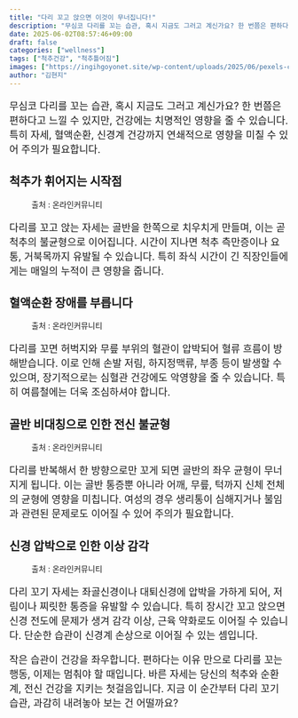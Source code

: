 ```yaml
---
title: "다리 꼬고 앉으면 이것이 무너집니다!"
description: "무심코 다리를 꼬는 습관, 혹시 지금도 그러고 계신가요? 한 번쯤은 편하다고 느낄 수 있지만, 건강에는 치명적인 영향을 줄 수 있습니다. 특히 자세, 혈액순환, 신경계 건강까지 연쇄적으로 영향을 미칠 수 있어 주의가 필요합니다."
date: 2025-06-02T08:57:46+09:00
draft: false
categories: ["wellness"]
tags: ["척추건강", "척추틀어짐"]
images: ["https://ingihgoyonet.site/wp-content/uploads/2025/06/pexels-cottonbro-5723877-1024x683.jpg", "https://ingihgoyonet.site/wp-content/uploads/2025/06/pexels-karolina-grabowska-5207017-1024x683.jpg", "https://ingihgoyonet.site/wp-content/uploads/2025/06/pexels-magda-ehlers-pexels-27376660-1024x591.jpg", "https://ingihgoyonet.site/wp-content/uploads/2025/06/pexels-towfiqu-barbhuiya-3440682-12460181-1024x684.jpg"]
author: "김현지"
---
```


<p style="font-size:18px">무심코 다리를 꼬는 습관, 혹시 지금도 그러고 계신가요? 한 번쯤은 편하다고 느낄 수 있지만, 건강에는 치명적인 영향을 줄 수 있습니다. 특히 자세, 혈액순환, 신경계 건강까지 연쇄적으로 영향을 미칠 수 있어 주의가 필요합니다.</p> <h2 >척추가 휘어지는 시작점</h2> <figure ><img src="https://ingihgoyonet.site/wp-content/uploads/2025/06/pexels-cottonbro-5723877-1024x683.jpg" alt="" style="aspect-ratio:16/9;object-fit:cover"/><figcaption >출처 : 온라인커뮤니티</figcaption></figure> <p style="font-size:18px">다리를 꼬고 앉는 자세는 골반을 한쪽으로 치우치게 만들며, 이는 곧 척추의 불균형으로 이어집니다. 시간이 지나면 척추 측만증이나 요통, 거북목까지 유발될 수 있습니다. 특히 좌식 시간이 긴 직장인들에게는 매일의 누적이 큰 영향을 줍니다.</p> <h2 >혈액순환 장애를 부릅니다</h2> <figure ><img src="https://ingihgoyonet.site/wp-content/uploads/2025/06/pexels-karolina-grabowska-5207017-1024x683.jpg" alt="" style="aspect-ratio:16/9;object-fit:cover"/><figcaption >출처 : 온라인커뮤니티</figcaption></figure> <p style="font-size:18px">다리를 꼬면 허벅지와 무릎 부위의 혈관이 압박되어 혈류 흐름이 방해받습니다. 이로 인해 손발 저림, 하지정맥류, 부종 등이 발생할 수 있으며, 장기적으로는 심혈관 건강에도 악영향을 줄 수 있습니다. 특히 여름철에는 더욱 조심하셔야 합니다.</p> <h2 >골반 비대칭으로 인한 전신 불균형</h2> <figure ><img src="https://ingihgoyonet.site/wp-content/uploads/2025/06/pexels-magda-ehlers-pexels-27376660-1024x591.jpg" alt="" style="aspect-ratio:16/9;object-fit:cover"/><figcaption >출처 : 온라인커뮤니티</figcaption></figure> <p style="font-size:18px">다리를 반복해서 한 방향으로만 꼬게 되면 골반의 좌우 균형이 무너지게 됩니다. 이는 골반 통증뿐 아니라 어깨, 무릎, 턱까지 신체 전체의 균형에 영향을 미칩니다. 여성의 경우 생리통이 심해지거나 불임과 관련된 문제로도 이어질 수 있어 주의가 필요합니다.</p> <h2 >신경 압박으로 인한 이상 감각</h2> <figure ><img src="https://ingihgoyonet.site/wp-content/uploads/2025/06/pexels-towfiqu-barbhuiya-3440682-12460181-1024x684.jpg" alt="" style="aspect-ratio:16/9;object-fit:cover"/><figcaption >출처 : 온라인커뮤니티</figcaption></figure> <p style="font-size:18px">다리 꼬기 자세는 좌골신경이나 대퇴신경에 압박을 가하게 되어, 저림이나 찌릿한 통증을 유발할 수 있습니다. 특히 장시간 꼬고 앉으면 신경 전도에 문제가 생겨 감각 이상, 근육 약화로도 이어질 수 있습니다. 단순한 습관이 신경계 손상으로 이어질 수 있는 셈입니다.</p> <p style="font-size:18px">작은 습관이 건강을 좌우합니다. 편하다는 이유 만으로 다리를 꼬는 행동, 이제는 멈춰야 할 때입니다. 바른 자세는 당신의 척추와 순환계, 전신 건강을 지키는 첫걸음입니다. 지금 이 순간부터 다리 꼬기 습관, 과감히 내려놓아 보는 건 어떨까요?</p>